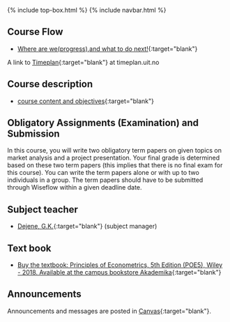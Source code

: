 {% include top-box.html %} <!-- Kode for å inkludere boksen på toppen av siden. Se _config.yml for å gjøre endringer. -->
{% include navbar.html %} <!-- Kode for navigasjonsmeny. Se navbar.html for å gjøre endringer. -->
<!-- Gjør endringer under her -->

## Course Flow   

- [Where are we(progress),and what to do next!](courseplan.md){:target="blank"}


A link to [Timeplan](https://timeplan.uit.no/emne_timeplan.php?sem=22h&module=SOK-3008-1#week=33-52 ){:target="blank"} at timeplan.uit.no

## Course description
 
- [course content and objectives](https://uit.no/utdanning/emner/emne/765596/sok-3008){:target="blank"}

## Obligatory Assignments (Examination) and Submission 

 In this course, you will write two obligatory term papers on given topics on market analysis and a project presentation. Your final grade is determined based on these two term papers (this implies that there is no final exam for this course). You can write the term papers alone or with up to two individuals in a group. The term papers should have to be submitted through Wiseflow within a given deadline date.
 
## Subject teacher   

- [Dejene, G.K.](https://uit.no/ansatte/person?p_document_id=559969){:target="blank"} (subject manager)

## Text book 
- [Buy the textbook: Principles of Econometrics, 5th Edition (POE5), Wiley - 2018. Available at the campus bookstore Akademika](https://principlesofeconometrics.com/poe5/poe5.html){:target="blank"}

## Announcements

Announcements and messages are posted in [Canvas](https://uit.instructure.com/courses/26960/announcements){:target="blank"}.

  
